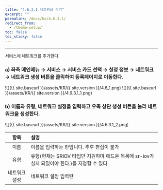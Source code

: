 ```yaml
---
title: "4.6.3.1 네트워크 추가"
excerpt: ""
permalink: /docs/ko/4.6.3.1/
redirect_from:
  - /theme-setup/
toc: false
toc_sticky: false
---
```


---
서비스에 네트워크를 추가한다.

### a\) 좌측 메인메뉴 → 서비스 → 서비스 카드 선택 → 설정 정보 → 네트워크 → 네트워크 생성 버튼을 클릭하여 등록페이지로 이동한다.
![]({{ site.baseurl }}/assets/KR/{{ site.version }}/4.6_1.png)
![]({{ site.baseurl }}/assets/KR/{{ site.version }}/4.6.3.1_1.png)

### b\) 이름과 유형, 네트워크 설정을 입력하고 우측 상단 생성 버튼을 눌러 네트워크을 생성한다.
![]({{ site.baseurl }}/assets/KR/{{ site.version }}/4.6.3.1_2.png)

|  **항목**   | **설명**                   |
| :-------: | :----------------------- |
|    이름     | 이름을 입력하는 란입니다. 추후 편집이 불가 |
|    유형     | 유형(현재는 SRIOV 타입만 지원하며 애드온 목록에 sr-iov가 설치 되있어야 한다.)을 지정할 수 있다     |
| 네트워크 설정 | 네트워크 설정 입력란    |
